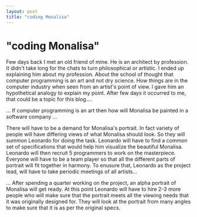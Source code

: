 ```yaml
---
layout: post
title: "coding Monalisa"
---
```

"coding Monalisa"
===
Few days back I met an old friend of mine. He is an architect by profession. It didn't take long for the chats to turn philosophical or artistic. I ended up explaining him about my profession. About the school of thought that computer programming is an art and not dry science. How things are in the computer industry when seen from an artist's point of view. I gave him an hypothetical analogy to explain my point. After few days it occurred to me, that could be a topic for this blog....  
  
... If computer programming is an art then how will Monalisa be painted in a software company ...  
  
There will have to be a demand for Monalisa's portrait. In fact variety of people will have differing views of what Monalisa should look. So they will summon Leonardo for doing the task. Leonardo will have to find a common set of specifications that would help him visualize the beautiful Monalisa. Leonardo will then recruit 5 programmers to work on the masterpiece. Everyone will have to be a team player so that all the different parts of portrait will fit together in harmony. To enusure that, Leonardo as the project lead, will have to take periodic meetings of all artists...  
  
... After spending a quarter working on the project, an alpha portrait of Monalisa will get ready. At this point Leonardo will have to hire 2-3 more people who will make sure that the portrait meets all the viewing needs that it was originally designed for. They will look at the portrait from many angles to make sure that it is as per the original specs.
